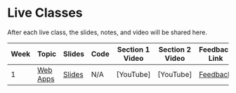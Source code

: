 # Live Classes

After each live class, the slides, notes, and video will be shared here.


| Week | Topic          | Slides          | Code            | Section 1 Video       | Section 2 Video       | Feedback Link | 
| ---- | -------------- | --------------- | ----------------| --------------------- |-----------------------|---------------|
| 1    | [Web Apps](./web-apps.md)      | [Slides]()        |  N/A    | [YouTube]             |             [YouTube]          |         [Feedback](https://forms.gle/izZnqi9ZVSy2D43w5)      | 